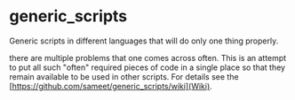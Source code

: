 generic_scripts
===============

Generic scripts in different languages that will do only one thing properly.

there are multiple problems that one comes across often. This is an attempt to put all such "often" required pieces of code in a single place so that they remain available to be used in other scripts.  For details see the [https://github.com/sameet/generic_scripts/wiki](Wiki).
